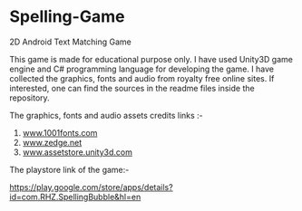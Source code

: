 # Spelling-Game
2D Android Text Matching Game

This game is made for educational purpose only. I have used Unity3D game engine and C# programming language for developing the game. I have collected the graphics, fonts and audio from royalty free online sites. If interested, one can find the sources in the readme files inside the repository. 

The graphics, fonts and audio assets credits links :-

1) www.1001fonts.com <br>
2) www.zedge.net <br>
3) www.assetstore.unity3d.com

The playstore link of the game:- <br>

https://play.google.com/store/apps/details?id=com.RHZ.SpellingBubble&hl=en
